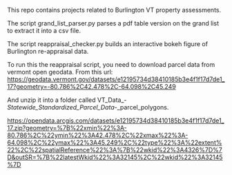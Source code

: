 This repo contains projects related to Burlington VT property assessments. 

The script grand_list_parser.py parses a pdf table version on the grand list to extract it into a csv file.

The script reappraisal_checker.py builds an interactive bokeh figure of Burlington re-appraisal data.

To run this the reappraisal script, you need to download parcel data from vermont open geodata. 
From this url:
https://geodata.vermont.gov/datasets/e12195734d38410185b3e4f1f17d7de1_17?geometry=-80.786%2C42.478%2C-64.098%2C45.249

And unzip it into a folder called VT_Data_-_Statewide_Standardized_Parcel_Data_-_parcel_polygons.

https://opendata.arcgis.com/datasets/e12195734d38410185b3e4f1f17d7de1_17.zip?geometry=%7B%22xmin%22%3A-80.786%2C%22ymin%22%3A42.478%2C%22xmax%22%3A-64.098%2C%22ymax%22%3A45.249%2C%22type%22%3A%22extent%22%2C%22spatialReference%22%3A%7B%22wkid%22%3A4326%7D%7D&outSR=%7B%22latestWkid%22%3A32145%2C%22wkid%22%3A32145%7D